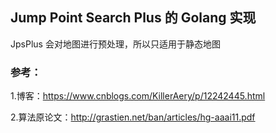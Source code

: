 ## Jump Point Search Plus 的 Golang 实现

JpsPlus 会对地图进行预处理，所以只适用于静态地图

### 参考：

1.博客：https://www.cnblogs.com/KillerAery/p/12242445.html

2.算法原论文：http://grastien.net/ban/articles/hg-aaai11.pdf